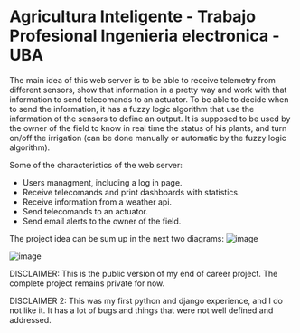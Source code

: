 # Agricultura Inteligente - Trabajo Profesional Ingenieria electronica - UBA


The main idea of this web server is to be able to receive telemetry from different sensors, show that information in a pretty way and work with that information to send telecomands to an actuator.
To be able to decide when to send the information, it has a fuzzy logic algorithm that use the information of the sensors to define an output.
It is supposed to be used by the owner of the field to know in real time the status of his plants, and turn on/off the irrigation (can be done manually or automatic by the fuzzy logic algorithm).

Some of the characteristics of the web server:
- Users managment, including a log in page.
- Receive telecomands and print dashboards with statistics.
- Receive information from a weather api.
- Send telecomands to an actuator.
- Send email alerts to the owner of the field.


The project idea can be sum up in the next two diagrams:
![image](https://github.com/geroferrari/agriculturaInteligente_webServer/assets/38739978/042809d7-48b7-46ac-9f85-c2da8a7aa980)


![image](https://github.com/geroferrari/agriculturaInteligente_webServer/assets/38739978/947a5fd5-a96c-4dd2-8211-7a5cedd358ff)

DISCLAIMER: This is the public version of my end of career project. The complete project remains private for now. 

DISCLAIMER 2: This was my first python and django experience, and I do not like it. It has a lot of bugs and things that were not well defined and addressed. 

